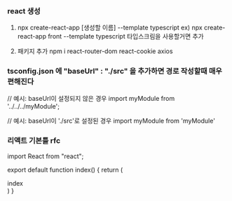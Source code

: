### react 생성
1. npx create-react-app [생성할 이름] --template typescript
ex) npx create-react-app front --template typescript 타입스크림을 사용할거면 추가

2. 패키지 추가
npm i react-router-dom react-cookie axios


### tsconfig.json 에 "baseUrl" : "./src" 을 추가하면 경로 작성할때 매우 편해진다 

// 예시: baseUrl이 설정되지 않은 경우
import myModule from '../../../myModule';

// 예시: baseUrl이 './src'로 설정된 경우
import myModule from 'myModule'


### 리액트 기본틀  rfc
import React from "react";

export default function index() {
return (
<div>index</div>
)
}

